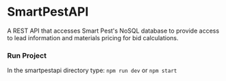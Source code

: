 # SmartPestAPI

A REST API that accesses Smart Pest's NoSQL database to provide access to lead information and materials pricing for bid calculations.

### Run Project

In the smartpestapi directory type: `npm run dev` or `npm start`
